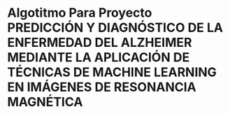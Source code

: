 

# Algotitmo Para Proyecto PREDICCIÓN Y DIAGNÓSTICO DE LA ENFERMEDAD DEL ALZHEIMER MEDIANTE LA APLICACIÓN DE TÉCNICAS DE MACHINE LEARNING EN IMÁGENES DE RESONANCIA MAGNÉTICA

